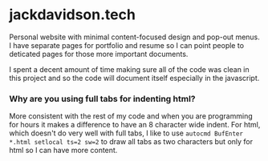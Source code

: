 # jackdavidson.tech
Personal website with minimal content-focused design and pop-out menus.
I have separate pages for portfolio and resume so I can point people to deticated
pages for those more important documents.

I spent a decent amount of time making sure all of the code was clean in this
project and so the code will document itself especially in the javascript.

### Why are you using full tabs for indenting html?
More consistent with the rest of my code and when you are programming for hours
it makes a difference to have an 8 character wide indent. For html, which doesn't
do very well with full tabs, I like to use `autocmd BufEnter *.html setlocal ts=2 sw=2`
to draw all tabs as two characters but only for html so I can have more content.
